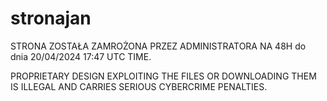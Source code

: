 # stronajan

STRONA ZOSTAŁA ZAMROŻONA PRZEZ ADMINISTRATORA NA 48H do dnia 20/04/2024 17:47 UTC TIME.

PROPRIETARY DESIGN
EXPLOITING THE FILES OR DOWNLOADING THEM IS ILLEGAL AND CARRIES SERIOUS CYBERCRIME PENALTIES.
